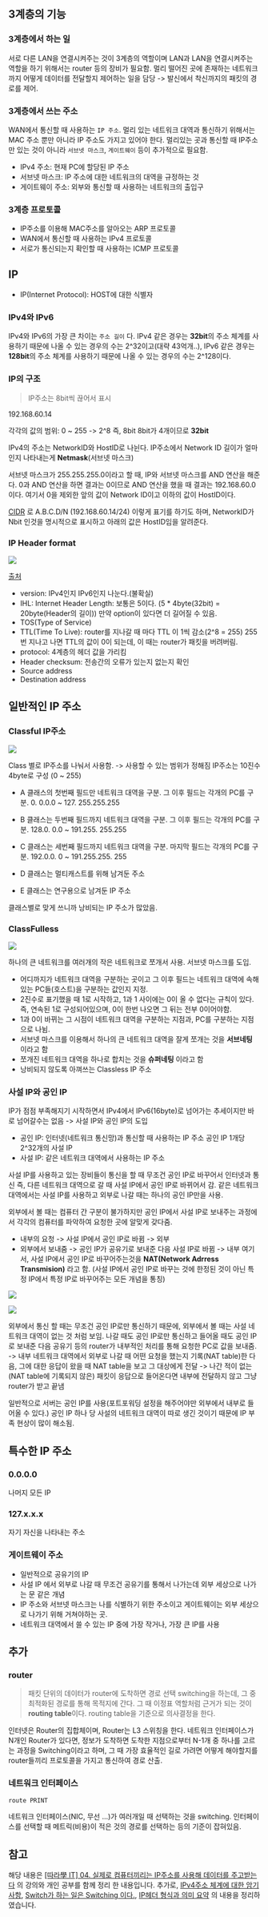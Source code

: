 ## 3계층의 기능

### 3계층에서 하는 일

서로 다른 LAN을 연결시켜주는 것이 3계층의 역할이며 LAN과 LAN을 연결시켜주는 역할을 하기 위해서는 router 등의 장비가 필요함.
멀리 떨어진 곳에 존재하는 네트워크까지 어떻게 데이터를 전달할지 제어하는 일을 담당 -> 발신에서 착신까지의 패킷의 경로를 제어.

### 3계층에서 쓰는 주소

WAN에서 통신할 때 사용하는 `IP 주소`.
멀리 있는 네트워크 대역과 통신하기 위해서는 MAC 주소 뿐만 아니라 IP 주소도 가지고 있어야 한다.
멀리있는 곳과 통신할 때 IP주소만 있는 것이 아니라 `서브넷 마스크`, `게이트웨이` 등이 추가적으로 필요함.

- IPv4 주소: 현재 PC에 할당된 IP 주소
- 서브넷 마스크: IP 주소에 대한 네트워크의 대역을 규정하는 것
- 게이트웨이 주소: 외부와 통신할 때 사용하는 네트워크의 출입구

### 3계층 프로토콜

- IP주소를 이용해 MAC주소를 알아오는 ARP 프로토콜
- WAN에서 통신할 때 사용하는 IPv4 프로토콜
- 서로가 통신되는지 확인할 때 사용하는 ICMP 프로토콜

## IP

- IP(Internet Protocol): HOST에 대한 식별자

### IPv4와 IPv6

IPv4와 IPv6의 가장 큰 차이는 `주소 길이` 다. IPv4 같은 경우는 **32bit**의 주소 체계를 사용하기 때문에 나올 수 있는 경우의 수는 2^32이고(대략 43억개..), IPv6 같은 경우는 **128bit**의 주소 체계를 사용하기 때문에 나올 수 있는 경우의 수는 2^128이다.

### IP의 구조

> IP주소는 8bit씩 끊어서 표시

192.168.60.14

각각의 값의 범위: 0 ~ 255 -> 2^8 즉, 8bit
8bit가 4개이므로 **32bit**

IPv4의 주소는 NetworkID와 HostID로 나뉜다.
IP주소에서 Network ID 길이가 얼마인지 나타내는게 **Netmask**(서브넷 마스크)

서브넷 마스크가 255.255.255.0이라고 할 때, IP와 서브넷 마스크를 AND 연산을 해준다.
0과 AND 연산을 하면 결과는 0이므로 AND 연산을 했을 때 결과는 192.168.60.0 이다.
여기서 0을 제외한 앞의 값이 Network ID이고 이하의 값이 HostID이다.

[CIDR](<https://ko.wikipedia.org/wiki/%EC%82%AC%EC%9D%B4%EB%8D%94_(%EB%84%A4%ED%8A%B8%EC%9B%8C%ED%82%B9)>) 로 A.B.C.D/N (192.168.60.14/24) 이렇게 표기를 하기도 하며, NetworkID가 Nbit 인것을 명시적으로 표시하고 아래의 값은 HostID임을 알려준다.

### IP Header format

![](https://upload.wikimedia.org/wikipedia/commons/thumb/6/60/IPv4_Packet-en.svg/250px-IPv4_Packet-en.svg.png)

[출처](https://ko.wikipedia.org/wiki/IPv4)

- version: IPv4인지 IPv6인지 나눈다.(불확실)
- IHL: Internet Header Length: 보통은 5이다. (5 \* 4byte(32bit) = 20byte(Header의 길이)) 만약 option이 있다면 더 길어질 수 있음.
- TOS(Type of Service)
- TTL(Time To Live): router를 지나갈 때 마다 TTL 이 1씩 감소(2^8 = 255) 255번 지나고 나면 TTL의 값이 0이 되는데, 이 때는 router가 패킷을 버려버림.
- protocol: 4계층의 헤더 값을 가리킴
- Header checksum: 전송간의 오류가 있는지 없는지 확인
- Source address
- Destination address

## 일반적인 IP 주소

### Classful IP주소

![](https://velog.velcdn.com/images/ppmyor/post/a26f39d4-97e2-4079-b02f-c862085251d6/image.png)

Class 별로 IP주소를 나눠서 사용함. -> 사용할 수 있는 범위가 정해짐
IP주소는 10진수 4byte로 구성 (0 ~ 255)

- A 클래스의 첫번째 필드만 네트워크 대역을 구분.
  그 이후 필드는 각개의 PC를 구분. 0. 0.0.0 ~ 127. 255.255.255

- B 클래스는 두번째 필드까지 네트워크 대역을 구분.
  그 이후 필드는 각개의 PC를 구분.
  128.0. 0.0 ~ 191.255. 255.255

- C 클래스는 세번째 필드까지 네트워크 대역을 구분.
  마지막 필드는 각개의 PC를 구분.
  192.0.0. 0 ~ 191.255.255. 255

- D 클래스는 멀티캐스트를 위해 남겨둔 주소
- E 클래스는 연구용으로 남겨둔 IP 주소

클래스별로 맞게 쓰니까 낭비되는 IP 주소가 많았음.

### ClassFulless

![](https://velog.velcdn.com/images/ppmyor/post/34bb27fd-bb61-4138-b5f3-174ec8209c36/image.png)

하나의 큰 네트워크를 여러개의 작은 네트워크로 쪼개서 사용.
서브넷 마스크를 도입.

- 어디까지가 네트워크 대역을 구분하는 곳이고 그 이후 필드는 네트워크 대역에 속해있는 PC들(호스트)을 구분하는 값인지 지정.
- 2진수로 표기했을 때 1로 시작하고, 1과 1 사이에는 0이 올 수 없다는 규칙이 있다. 즉, 연속된 1로 구성되어있으며, 0이 한번 나오면 그 뒤는 전부 0이어야함.
- 1과 0이 바뀌는 그 시점이 네트워크 대역을 구분하는 지점과, PC를 구분하는 지점으로 나뉨.
- 서브넷 마스크를 이용해서 하나의 큰 네트워크 대역을 잘게 쪼개는 것을 **서브네팅** 이라고 함
- 쪼개진 네트워크 대역을 하나로 합치는 것을 **슈퍼네팅** 이라고 함
- 낭비되지 않도록 아껴쓰는 Classless IP 주소

### 사설 IP와 공인 IP

IP가 점점 부족해지기 시작하면서 IPv4에서 IPv6(16byte)로 넘어가는 추세이지만 바로 넘어갈수는 없음 -> 사설 IP와 공인 IP의 도입

- 공인 IP: 인터넷(네트워크 통신망)과 통신할 때 사용하는 IP 주소
  공인 IP 1개당 2^32개의 사설 IP
- 사설 IP: 같은 네트워크 대역에서 사용하는 IP 주소

사설 IP를 사용하고 있는 장비들이 통신을 할 때 무조건 공인 IP로 바꾸어서 인터넷과 통신
즉, 다른 네트워크 대역으로 갈 때 사설 IP에서 공인 IP로 바뀌어서 감. 같은 네트워크 대역에서는 사설 IP를 사용하고 외부로 나갈 때는 하나의 공인 IP만을 사용.

외부에서 볼 때는 컴퓨터 간 구분이 불가하지만 공인 IP에서 사설 IP로 보내주는 과정에서 각각의 컴퓨터를 파악하여 요청한 곳에 알맞게 갖다줌.

- 내부의 요청 -> 사설 IP에서 공인 IP로 바뀜 -> 외부
- 외부에서 보내줌 -> 공인 IP가 공유기로 보내준 다음 사설 IP로 바뀜 -> 내부
  여기서, 사설 IP에서 공인 IP로 바꾸어주는것을 **NAT(Network Adrress Transmision)** 라고 함. (사설 IP에서 공인 IP로 바꾸는 것에 한정된 것이 아닌 특정 IP에서 특정 IP로 바꾸어주는 모든 개념을 통칭)

![](https://velog.velcdn.com/images/ppmyor/post/2ad3f9d1-99b2-4171-88ab-62e6f6d1d4c5/image.png)

![](https://velog.velcdn.com/images/ppmyor/post/a2e5bb4b-ef51-49e9-85a4-3431dbfe5928/image.png)

외부에서 통신 할 때는 무조건 공인 IP로만 통신하기 때문에, 외부에서 볼 때는 사설 네트워크 대역이 없는 것 처럼 보임.
나갈 때도 공인 IP로만 통신하고 들어올 때도 공인 IP로 보내준 다음 공유기 등의 router가 내부적인 처리를 통해 요청한 PC로 값을 보내줌.
-> 내부 네트워크 대역에서 외부로 나갈 때 어떤 요청을 했는지 기록(NAT table)한 다음, 그에 대한 응답이 왔을 때 NAT table을 보고 그 대상에게 전달
-> 나간 적이 없는(NAT table에 기록되지 않은) 패킷이 응답으로 들어온다면 내부에 전달하지 않고 그냥 router가 받고 끝냄

일반적으로 서버는 공인 IP를 사용(포트포워딩 설정을 해주어야만 외부에서 내부로 들어올 수 있다.)
공인 IP 하나 당 사설의 네트워크 대역이 따로 생긴 것이기 때문에 IP 부족 현상이 많이 해소됨.

## 특수한 IP 주소

### 0.0.0.0

나머지 모든 IP

### 127.x.x.x

자기 자신을 나타내는 주소

### 게이트웨이 주소

- 일반적으로 공유기의 IP
- 사설 IP 에서 외부로 나갈 때 무조건 공유기를 통해서 나가는데 외부 세상으로 나가는 문 같은 개념
- IP 주소와 서브넷 마스크는 나를 식별하기 위한 주소이고 게이트웨이는 외부 세상으로 나가기 위해 거쳐야하는 곳.
- 네트워크 대역에서 쓸 수 있는 IP 중에 가장 작거나, 가장 큰 IP를 사용

## 추가

### router

> 패킷 단위의 데이터가 router에 도착하면 경로 선택 switching을 하는데, 그 중 최적화된 경로를 통해 목적지에 간다. 그 때 이정표 역할처럼 근거가 되는 것이 **routing table**이다.
> routing table을 기준으로 의사결정을 한다.

인터넷은 Router의 집합체이며, Router는 L3 스위칭을 한다.
네트워크 인터페이스가 N개인 Router가 있다면, 정보가 도착하면 도착한 지점으로부터 N-1개 중 하나를 고르는 과정을 Switching이라고 하며, 그 때 가장 효율적인 길로 가려면 어떻게 해야할지를 router들끼리 프로토콜을 가지고 통신하여 경로 산출.

### 네트워크 인터페이스

```bash
route PRINT
```

네트워크 인터페이스(NIC, 무선 ...)가 여러개일 때 선택하는 것을 switching.
인터페이스를 선택할 때 메트릭(비용)이 적은 것의 경로를 선택하는 등의 기준이 잡혀있음.

## 참고

해당 내용은 [[따라學 IT] 04. 실제로 컴퓨터끼리는 IP주소를 사용해 데이터를 주고받는다](https://www.youtube.com/watch?v=s5kIGnaNFvM&t=23s&ab_channel=%EB%94%B0%EB%9D%BC%ED%95%98%EB%A9%B4%EC%84%9C%EB%B0%B0%EC%9A%B0%EB%8A%94IT) 의 강의와 개인 공부를 함께 정리 한 내용입니다.
추가로, [IPv4주소 체계에 대한 암기사항](https://www.youtube.com/watch?v=gOMljj6K2V0&list=PLXvgR_grOs1BFH-TuqFsfHqbh-gpMbFoy&index=4&ab_channel=%EB%84%90%EB%84%90%ED%95%9C%EA%B0%9C%EB%B0%9C%EC%9E%90TV), [Switch가 하는 일은 Switching 이다.](https://www.youtube.com/watch?v=oAbukpZbpTg&list=PLXvgR_grOs1BFH-TuqFsfHqbh-gpMbFoy&index=7&ab_channel=%EB%84%90%EB%84%90%ED%95%9C%EA%B0%9C%EB%B0%9C%EC%9E%90TV), [IP헤더 형식과 의미 요약](https://www.youtube.com/watch?v=9MPzEwZrRqo&list=PLXvgR_grOs1BFH-TuqFsfHqbh-gpMbFoy&index=16&ab_channel=%EB%84%90%EB%84%90%ED%95%9C%EA%B0%9C%EB%B0%9C%EC%9E%90TV) 의 내용을 정리하였습니다.
